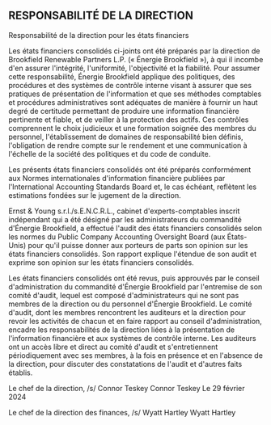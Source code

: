 ## RESPONSABILITÉ DE LA DIRECTION

Responsabilité de la direction pour les états financiers

Les états financiers consolidés ci-joints ont été préparés par la direction de Brookfield Renewable Partners L.P. (« Énergie Brookfield »), à qui il incombe d'en assurer l'intégrité, l'uniformité, l'objectivité et la fiabilité. Pour assumer cette responsabilité, Énergie Brookfield applique des politiques, des procédures et des systèmes de contrôle interne visant à assurer que ses pratiques de présentation de l'information et que ses méthodes comptables et procédures administratives sont adéquates de manière à fournir un haut degré de certitude permettant de produire une information financière pertinente et fiable, et de veiller à la protection des actifs. Ces contrôles comprennent le choix judicieux et une formation soignée des membres du personnel, l'établissement de domaines de responsabilité bien définis, l'obligation de rendre compte sur le rendement et une communication à l'échelle de la société des politiques et du code de conduite.

Les présents états financiers consolidés ont été préparés conformément aux Normes internationales d'information financière publiées par l'International Accounting Standards Board et, le cas échéant, reflètent les estimations fondées sur le jugement de la direction.

Ernst & Young s.r.l./s.E.N.C.R.L., cabinet d'experts-comptables inscrit indépendant qui a été désigné par les administrateurs du commandité d'Énergie Brookfield, a effectué l'audit des états financiers consolidés selon les normes du Public Company Accounting Oversight Board (aux États-Unis) pour qu'il puisse donner aux porteurs de parts son opinion sur les états financiers consolidés. Son rapport explique l'étendue de son audit et exprime son opinion sur les états financiers consolidés.

Les états financiers consolidés ont été revus, puis approuvés par le conseil d'administration du commandité d'Énergie Brookfield par l'entremise de son comité d'audit, lequel est composé d'administrateurs qui ne sont pas membres de la direction ou du personnel d'Énergie Brookfield. Le comité d'audit, dont les membres rencontrent les auditeurs et la direction pour revoir les activités de chacun et en faire rapport au conseil d'administration, encadre les responsabilités de la direction liées à la présentation de l'information financière et aux systèmes de contrôle interne. Les auditeurs ont un accès libre et direct au comité d'audit et s'entretiennent périodiquement avec ses membres, à la fois en présence et en l'absence de la direction, pour discuter des constatations de l'audit et d'autres faits établis.

Le chef de la direction, /s/ Connor Teskey Connor Teskey Le 29 février 2024

Le chef de la direction des finances, /s/ Wyatt Hartley Wyatt Hartley